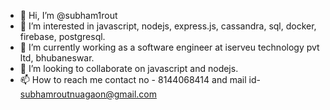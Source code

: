 - 👋 Hi, I’m @subham1rout
- 👀 I’m interested in javascript, nodejs, express.js, cassandra, sql, docker, firebase, postgresql.
- 🌱 I’m currently working as a software engineer at iserveu technology pvt ltd, bhubaneswar.
- 💞️ I’m looking to collaborate on javascript and nodejs.
- 📫 How to reach me 
  contact no - 8144068414 and
  mail id- subhamroutnuagaon@gmail.com

<!---
subham1rout/subham1rout is a ✨ special ✨ repository because its `README.md` (this file) appears on your GitHub profile.
You can click the Preview link to take a look at your changes.
--->
